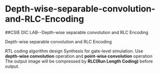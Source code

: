 # Depth-wise-separable-convolution-and-RLC-Encoding

##CSIE DIC LAB--Depth-wise separable convolution and RLC Encoding

Depth-wise separable convolution and RLC Encoding

RTL coding algorithm design
Synthesis for gate-level simulation.
Use **depth-wise convolution** operation and **point-wise convolution** operation 
The output image will be compressed by **RLC(Run Length Coding)** before output.

